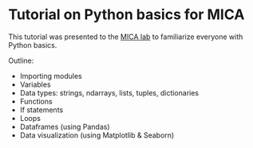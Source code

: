 # Tutorial on Python basics for MICA

This tutorial was presented to the [MICA lab](https://mica-mni.github.io/) to familiarize everyone with Python basics.

Outline:
* Importing modules
* Variables
* Data types: strings, ndarrays, lists, tuples, dictionaries
* Functions
* If statements
* Loops
* Dataframes (using Pandas)
* Data visualization (using Matplotlib & Seaborn)

